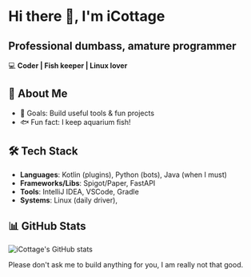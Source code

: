 # Hi there 👋, I'm iCottage

## Professional dumbass, amature programmer

💻 **Coder | Fish keeper | Linux lover**  

## 🚀 About Me
- 🎯 Goals: Build useful tools & fun projects
- 🐟 Fun fact: I keep aquarium fish!

## 🛠️ Tech Stack
- **Languages**: Kotlin (plugins), Python (bots), Java (when I must)  
- **Frameworks/Libs**: Spigot/Paper, FastAPI  
- **Tools**: IntelliJ IDEA, VSCode, Gradle  
- **Systems**: Linux (daily driver),   

## 📊 GitHub Stats
![iCottage's GitHub stats](https://github-readme-stats.vercel.app/api?username=Willhanighen&show_icons=true&theme=tokyonight)

Please don't ask me to build anything for you, I am really not that good.
